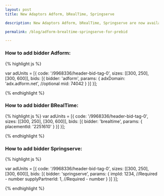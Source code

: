 ```yaml
---
layout: post
title: New Adaptors Adform, bRealTime, Springserve

description: New Adaptors Adform, bRealTime, Springserve are now available for Prebid.js

permalink: /blog/adform-brealtime-springserve-for-prebid

---
```


### How to add bidder Adform:

{% highlight js %}

var adUnits = [{
        code: '/9968336/header-bid-tag-0',
        sizes: [[300, 250], [300, 600]],
        bids: [{
         bidder: 'adform',
           params: {
             adxDomain: 'adx.adform.net', //optional
             mid: 74042
           }
        }]
}];

{% endhighlight %}


### How to add bidder BRealTime:

{% highlight js %}
var adUnits = [{
        code: '/9968336/header-bid-tag-0',
        sizes: [[300, 250], [300, 600]],
        bids: [{
            bidder: 'brealtime',
            params: {
                placementId: '2251610'
            }
        }]
}];

{% endhighlight %}

### How to add bidder Springserve:

{% highlight js %}

var adUnits = [{
        code: '/9968336/header-bid-tag-0',
        sizes: [[300, 250], [300, 600]],
        bids: [{
                bidder: 'springserve',
                params: {
                    impId: 1234,            //Required - number
                    supplyPartnerId: 1,     //Required - number
                }
        }]
}];

{% endhighlight %}